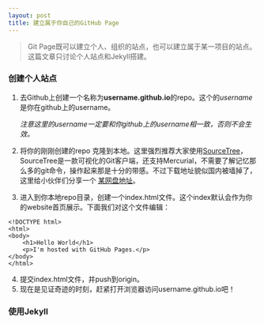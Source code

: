 ```yaml
---
layout: post
title: 建立属于你自己的GitHub Page
---
```


> Git Page既可以建立个人、组织的站点，也可以建立属于某一项目的站点。这篇文章只讨论个人站点和Jekyll搭建。

### 创建个人站点

1. 去Github上创建一个名称为**username.github.io**的repo。这个的*username*是你在github上的username。
	
	*注意这里的username一定要和你github上的username相一致，否则不会生效。*
2. 	将你的刚刚创建的repo 克隆到本地。这里强烈推荐大家使用[SourceTree](https://www.sourcetreeapp.com/)，SourceTree是一款可视化的Git客户端，还支持Mercurial，不需要了解记忆那么多的git命令，操作起来那是十分的带感。不过下载地址貌似国内被墙掉了，这里给小伙伴们分享一个 [某网盘地址](http://pan.baidu.com/s/1i50He89)。
3. 进入到你本地repo目录，创建一个index.html文件。这个index默认会作为你的website首页展示。下面我们对这个文件编辑：

```
<!DOCTYPE html>
<html>
<body>
    <h1>Hello World</h1>
    <p>I'm hosted with GitHub Pages.</p>
</body>
</html>
```
	
4. 提交index.html文件，并push到origin。
5. 现在是见证奇迹的时刻，赶紧打开浏览器访问username.github.io吧！

### 使用Jekyll

